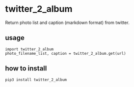 # twitter_2_album

Return photo list and caption (markdown format) from twitter.

## usage

```
import twitter_2_album
photo_filename_list, caption = twitter_2_album.get(url)
```

## how to install

`pip3 install twitter_2_album`